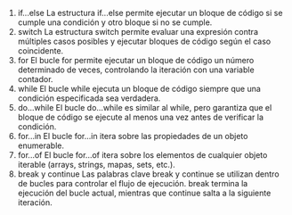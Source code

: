 1. if...else
La estructura if...else permite ejecutar un bloque de código si se cumple una condición y otro bloque si no se cumple.
2. switch
La estructura switch permite evaluar una expresión contra múltiples casos posibles y ejecutar bloques de código según el caso coincidente.
3. for
El bucle for permite ejecutar un bloque de código un número determinado de veces, controlando la iteración con una variable contador.
4. while
El bucle while ejecuta un bloque de código siempre que una condición especificada sea verdadera.
5. do...while
El bucle do...while es similar al while, pero garantiza que el bloque de código se ejecute al menos una vez antes de verificar la condición.
6. for...in
El bucle for...in itera sobre las propiedades de un objeto enumerable.
7. for...of
El bucle for...of itera sobre los elementos de cualquier objeto iterable (arrays, strings, mapas, sets, etc.).
8. break y continue
Las palabras clave break y continue se utilizan dentro de bucles para controlar el flujo de ejecución. break termina la ejecución del bucle actual, mientras que continue salta a la siguiente iteración.